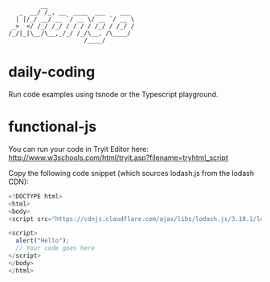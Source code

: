 ```
         __                        
   _  __/ /_, __  ____  ___    ___
  | |/_/ __/ __ `/ __ \/ __ `/ __ \
 _>  </ /_/ /_/ / / / / /_/ / /_/ /
/_/|_|\__/\__,_/_/ /_/\__, /\____/ 
                     /____/                            
```                     
# daily-coding

Run code examples using tsnode or the Typescript playground.


# functional-js

You can run your code in Tryit Editor here: http://www.w3schools.com/html/tryit.asp?filename=tryhtml_script

Copy the following code snippet (which sources lodash.js from the lodash CDN):

```javascript
<!DOCTYPE html>
<html>
<body>
<script src="https://cdnjs.cloudflare.com/ajax/libs/lodash.js/3.10.1/lodash.js"></script> 

<script>
  alert("Hello");
  // Your code goes here
</script>
</body>
</html>
```
